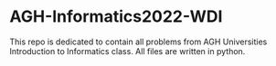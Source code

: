 # AGH-Informatics2022-WDI

This repo is dedicated to contain all problems from AGH Universities Introduction to Informatics class. 
All files are written in python.

